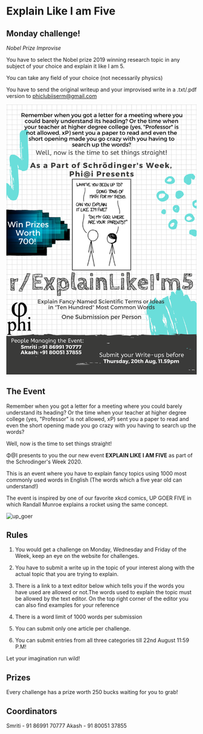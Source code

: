 
# Explain Like I am Five

## Monday challenge!

*Nobel Prize Improvise*

You have to select the Nobel prize 2019 winning research topic in any subject of your choice and explain it like I am 5.

You can take any field of your choice (not necessarily physics)

You have to send the original writeup and your improvised write in a .txt/.pdf version to phiclubiiserm@gmail.com

![ELI5poster](ELI5.png)

## The Event

Remember when you got a letter for a meeting where you could barely understand its heading?
Or the time when your teacher at higher degree college (yes, "Professor" is not allowed, xP) sent you a paper to read and even the short opening made you go crazy with you having to search up the words?

Well, now is the time to set things straight!

Φ@I presents to you the our new event **EXPLAIN LIKE I AM FIVE** as part of the Schrodinger's Week 2020.

This is an event where you have to explain fancy topics  using 1000 most commonly used words in English (The words which a five year old can understand!)

The event is inspired by one of our favorite xkcd comics, UP GOER FIVE in which Randall Munroe explains a rocket using the same concept.

![up_goer](https://imgs.xkcd.com/comics/up_goer_five.png)

## Rules

1. You would get a challenge on Monday, Wednesday and Friday of the Week, keep an eye on the website for challenges.

2. You have to submit a write up in the topic of your interest along with the actual topic that you are trying to explain.

3. There is a link to a text editor below which tells you if the words you have used are allowed or not.The words used to explain the topic must be allowed by the text editor. On the top right corner of the editor you can also find examples for your reference

4. There is a word limit of 1000 words per submission

5. You can submit only one article per challenge.

6. You can submit entries from all three categories till 22nd August 11:59 P.M!

Let your imagination run wild!

## Prizes
Every challenge has a prize worth 250 bucks waiting for you to grab!

## Coordinators

Smriti - 91 86991 70777
Akash  - 91 80051 37855
